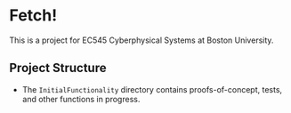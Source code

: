 # Fetch!

This is a project for EC545 Cyberphysical Systems at Boston University.

## Project Structure

- The `InitialFunctionality` directory contains proofs-of-concept, tests, and other functions in progress.
